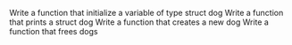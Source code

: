 Write a function that initialize a variable of type struct dog
Write a function that prints a struct dog
Write a function that creates a new dog
Write a function that frees dogs
